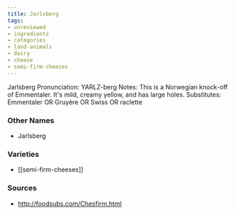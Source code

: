 ```yaml
---
title: Jarlsberg
tags:
- unreviewed
- ingredients
- categories
- land-animals
- dairy
- cheese
- semi-firm-cheeses
---
```

Jarlsberg Pronunciation: YARLZ-berg Notes: This is a Norwegian knock-off of Emmentaler. It's mild, creamy yellow, and has large holes. Substitutes: Emmentaler OR Gruyère OR Swiss OR raclette

### Other Names

* Jarlsberg

### Varieties

* [[semi-firm-cheeses]]

### Sources
* http://foodsubs.com/Chesfirm.html
